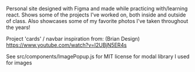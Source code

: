 Personal site designed with Figma and made while practicing with/learning react. Shows some of the projects I've worked on, both inside and outside of class. Also showcases some of my favorite photos I've taken throughout the years!

Project 'cards' / navbar inspiration from: (Brian Design) https://www.youtube.com/watch?v=I2UBjN5ER4s

See src/components/ImagePopup.js for MIT license for modal library I used for images


